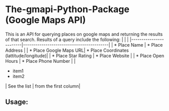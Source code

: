 # The-gmapi-Python-Package (Google Maps API)
This is an API for querying places on google maps and returning the results of that search. Results of a query include the following:
|                        |                                          |
|------------------------|------------------------------------------|
| * Place Name           | * Place Address                          |
| * Place Google Maps URL| * Place Coordinates (lattitude/longitude)|
| * Place Star Rating    | * Place Website                          |
| * Place Open Hours     | * Place Phone Number                     |
| <ul><li>item1</li><li>item2</li></ul>| See the list | from the first column|

<h2><b>Usage:</b></h2>
